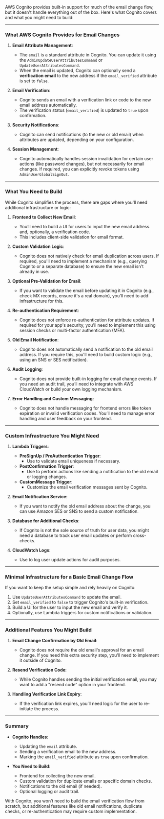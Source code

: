 AWS Cognito provides built-in support for much of the email change flow, but it doesn't handle everything out of the box. Here's what Cognito covers and what you might need to build:

---

### What AWS Cognito Provides for Email Changes

1. **Email Attribute Management**:
   - The `email` is a standard attribute in Cognito. You can update it using the `AdminUpdateUserAttributesCommand` or `UpdateUserAttributesCommand`.
   - When the email is updated, Cognito can optionally send a **verification email** to the new address if the `email_verified` attribute is set to `false`.

2. **Email Verification**:
   - Cognito sends an email with a verification link or code to the new email address automatically.
   - The verification status (`email_verified`) is updated to `true` upon confirmation.

3. **Security Notifications**:
   - Cognito can send notifications (to the new or old email) when attributes are updated, depending on your configuration.

4. **Session Management**:
   - Cognito automatically handles session invalidation for certain user actions (like password changes), but not necessarily for email changes. If required, you can explicitly revoke tokens using `AdminUserGlobalSignOut`.

---

### What You Need to Build

While Cognito simplifies the process, there are gaps where you'll need additional infrastructure or logic:

1. **Frontend to Collect New Email**:
   - You’ll need to build a UI for users to input the new email address and, optionally, a verification code.
   - This includes client-side validation for email format.

2. **Custom Validation Logic**:
   - Cognito does not natively check for email duplication across users. If required, you'll need to implement a mechanism (e.g., querying Cognito or a separate database) to ensure the new email isn't already in use.

3. **Optional Pre-Validation for Email**:
   - If you want to validate the email before updating it in Cognito (e.g., check MX records, ensure it's a real domain), you'll need to add infrastructure for this.

4. **Re-authentication Requirement**:
   - Cognito does not enforce re-authentication for attribute updates. If required for your app's security, you'll need to implement this using session checks or multi-factor authentication (MFA).

5. **Old Email Notification**:
   - Cognito does not automatically send a notification to the old email address. If you require this, you'll need to build custom logic (e.g., using an SNS or SES notification).

6. **Audit Logging**:
   - Cognito does not provide built-in logging for email change events. If you need an audit trail, you’ll need to integrate with AWS CloudWatch or build your own logging mechanism.

7. **Error Handling and Custom Messaging**:
   - Cognito does not handle messaging for frontend errors like token expiration or invalid verification codes. You’ll need to manage error handling and user feedback on your frontend.

---

### Custom Infrastructure You Might Need

1. **Lambda Triggers**:
   - **PreSignUp / PreAuthentication Trigger**:
     - Use to validate email uniqueness if necessary.
   - **PostConfirmation Trigger**:
     - Use to perform actions like sending a notification to the old email or logging changes.
   - **CustomMessage Trigger**:
     - Customize the email verification messages sent by Cognito.

2. **Email Notification Service**:
   - If you want to notify the old email address about the change, you can use Amazon SES or SNS to send a custom notification.

3. **Database for Additional Checks**:
   - If Cognito is not the sole source of truth for user data, you might need a database to track user email updates or perform cross-checks.

4. **CloudWatch Logs**:
   - Use to log user update actions for audit purposes.

---

### Minimal Infrastructure for a Basic Email Change Flow

If you want to keep the setup simple and rely heavily on Cognito:
1. Use `UpdateUserAttributesCommand` to update the email.
2. Set `email_verified` to `false` to trigger Cognito's built-in verification.
3. Build a UI for the user to input the new email and verify it.
4. Optionally, use Lambda triggers for custom notifications or validation.

---

### Additional Features You Might Build

1. **Email Change Confirmation by Old Email**:
   - Cognito does not require the old email's approval for an email change. If you need this extra security step, you'll need to implement it outside of Cognito.

2. **Resend Verification Code**:
   - While Cognito handles sending the initial verification email, you may want to add a "resend code" option in your frontend.

3. **Handling Verification Link Expiry**:
   - If the verification link expires, you’ll need logic for the user to re-initiate the process.

---

### Summary

- **Cognito Handles**:
  - Updating the `email` attribute.
  - Sending a verification email to the new address.
  - Marking the `email_verified` attribute as `true` upon confirmation.

- **You Need to Build**:
  - Frontend for collecting the new email.
  - Custom validation for duplicate emails or specific domain checks.
  - Notifications to the old email (if needed).
  - Optional logging or audit trail.

With Cognito, you won’t need to build the email verification flow from scratch, but additional features like old email notifications, duplicate checks, or re-authentication may require custom implementation.